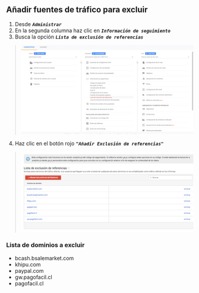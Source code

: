 ## Añadir fuentes de tráfico para excluir

1. Desde _**`Administrar`**_
2. En la segunda columna haz clic en **_`Información de seguimiento`_**
3. Busca la opción **_`Lista de exclusión de referencias`_** 
> <kbd>![exclusión de referencia analytics](https://raw.githubusercontent.com/gmontero/bsale-market-design-doc/master/images/excluir1.png)</kbd>

4. Haz clic en el botón rojo _**`"Añadir Exclusión de referencias"`**_ 
> <kbd>![exclusión de referencia analytics](https://raw.githubusercontent.com/gmontero/bsale-market-design-doc/master/images/excluir2.png)</kbd>

### Lista de dominios a excluir 

- bcash.bsalemarket.com
- khipu.com
- paypal.com
- gw.pagofacil.cl
- pagofacil.cl
